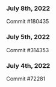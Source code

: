 ### July 8th, 2022

Commit #180435

### July 5th, 2022

Commit #314353


### July 4th, 2022

Commit #72281

